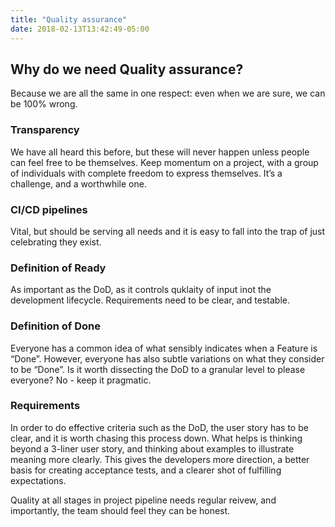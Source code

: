 ```yaml
---
title: "Quality assurance"
date: 2018-02-13T13:42:49-05:00
---
```

## Why do we need Quality assurance? 
Because we are all the same in one respect: even when we are sure, we can be 100% wrong.

### Transparency
We have all heard this before, but these will never happen unless people can feel free to be themselves. Keep momentum on a project, with a group of individuals with complete freedom to express themselves. It’s a challenge, and a worthwhile one.

### CI/CD pipelines
Vital, but should be serving all needs and it is easy to fall into the trap of just celebrating they exist.

### Definition of Ready
As important as the DoD, as it controls quklaity of input inot the development lifecycle. Requirements need to be clear, and testable.

### Definition of Done
Everyone has a common idea of what sensibly indicates when a Feature is “Done”. However, everyone has also subtle variations on what they consider to be “Done”. Is it worth dissecting the DoD to a granular level to please everyone? No - keep it pragmatic.

### Requirements
In order to do effective criteria such as the DoD, the user story has to be clear, and it is worth chasing this process down. What helps is thinking beyond a 3-liner user story, and thinking about examples to illustrate meaning more clearly. This gives the developers more direction, a better basis for creating acceptance tests, and a clearer shot of fulfilling expectations.

Quality at all stages in project pipeline needs regular reivew, and importantly, the team should feel they can be honest.
